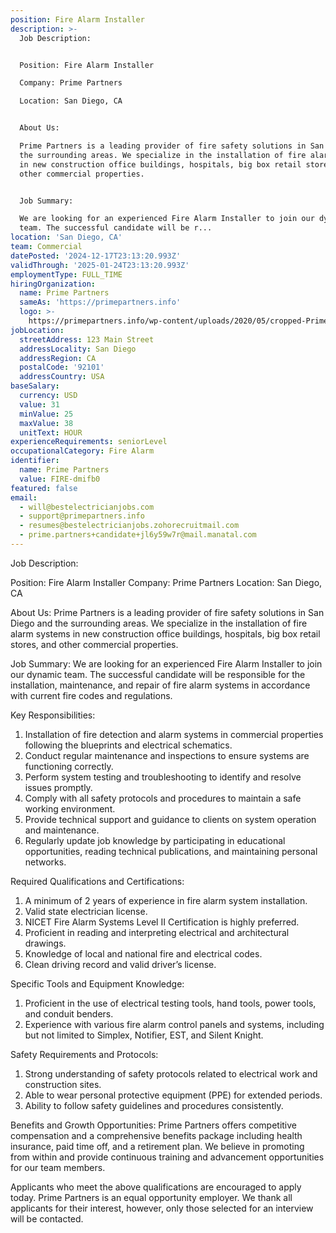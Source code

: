 ```yaml
---
position: Fire Alarm Installer
description: >-
  Job Description:


  Position: Fire Alarm Installer

  Company: Prime Partners

  Location: San Diego, CA


  About Us:

  Prime Partners is a leading provider of fire safety solutions in San Diego and
  the surrounding areas. We specialize in the installation of fire alarm systems
  in new construction office buildings, hospitals, big box retail stores, and
  other commercial properties.


  Job Summary:

  We are looking for an experienced Fire Alarm Installer to join our dynamic
  team. The successful candidate will be r...
location: 'San Diego, CA'
team: Commercial
datePosted: '2024-12-17T23:13:20.993Z'
validThrough: '2025-01-24T23:13:20.993Z'
employmentType: FULL_TIME
hiringOrganization:
  name: Prime Partners
  sameAs: 'https://primepartners.info'
  logo: >-
    https://primepartners.info/wp-content/uploads/2020/05/cropped-Prime-Partners-Logo-NO-BG-1-1.png
jobLocation:
  streetAddress: 123 Main Street
  addressLocality: San Diego
  addressRegion: CA
  postalCode: '92101'
  addressCountry: USA
baseSalary:
  currency: USD
  value: 31
  minValue: 25
  maxValue: 38
  unitText: HOUR
experienceRequirements: seniorLevel
occupationalCategory: Fire Alarm
identifier:
  name: Prime Partners
  value: FIRE-dmifb0
featured: false
email:
  - will@bestelectricianjobs.com
  - support@primepartners.info
  - resumes@bestelectricianjobs.zohorecruitmail.com
  - prime.partners+candidate+jl6y59w7r@mail.manatal.com
---
```




Job Description:

Position: Fire Alarm Installer
Company: Prime Partners
Location: San Diego, CA

About Us:
Prime Partners is a leading provider of fire safety solutions in San Diego and the surrounding areas. We specialize in the installation of fire alarm systems in new construction office buildings, hospitals, big box retail stores, and other commercial properties.

Job Summary:
We are looking for an experienced Fire Alarm Installer to join our dynamic team. The successful candidate will be responsible for the installation, maintenance, and repair of fire alarm systems in accordance with current fire codes and regulations.

Key Responsibilities:
1. Installation of fire detection and alarm systems in commercial properties following the blueprints and electrical schematics.
2. Conduct regular maintenance and inspections to ensure systems are functioning correctly.
3. Perform system testing and troubleshooting to identify and resolve issues promptly.
4. Comply with all safety protocols and procedures to maintain a safe working environment.
5. Provide technical support and guidance to clients on system operation and maintenance.
6. Regularly update job knowledge by participating in educational opportunities, reading technical publications, and maintaining personal networks.

Required Qualifications and Certifications:
1. A minimum of 2 years of experience in fire alarm system installation.
2. Valid state electrician license.
3. NICET Fire Alarm Systems Level II Certification is highly preferred.
4. Proficient in reading and interpreting electrical and architectural drawings.
5. Knowledge of local and national fire and electrical codes.
6. Clean driving record and valid driver’s license.

Specific Tools and Equipment Knowledge:
1. Proficient in the use of electrical testing tools, hand tools, power tools, and conduit benders.
2. Experience with various fire alarm control panels and systems, including but not limited to Simplex, Notifier, EST, and Silent Knight.

Safety Requirements and Protocols:
1. Strong understanding of safety protocols related to electrical work and construction sites.
2. Able to wear personal protective equipment (PPE) for extended periods.
3. Ability to follow safety guidelines and procedures consistently.

Benefits and Growth Opportunities:
Prime Partners offers competitive compensation and a comprehensive benefits package including health insurance, paid time off, and a retirement plan. We believe in promoting from within and provide continuous training and advancement opportunities for our team members.

Applicants who meet the above qualifications are encouraged to apply today. Prime Partners is an equal opportunity employer. We thank all applicants for their interest, however, only those selected for an interview will be contacted.
